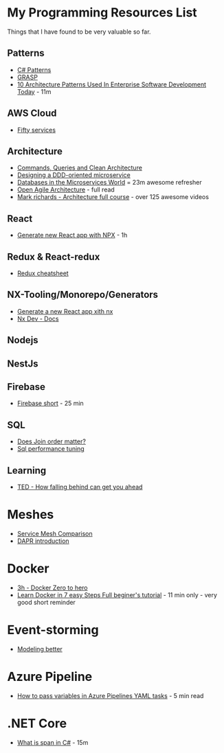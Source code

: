 # My Programming Resources List

Things that I have found to be very valuable so far.

## Patterns

* [C# Patterns](https://refactoring.guru/design-patterns/csharp)
* [GRASP](https://en.wikipedia.org/wiki/GRASP_(object-oriented_design))
* [10 Architecture Patterns Used In Enterprise Software Development Today](https://www.youtube.com/watch?v=BrT3AO8bVQY) - 11m

## AWS Cloud

* [Fifty services](https://www.youtube.com/watch?v=JIbIYCM48to)

## Architecture
* [Commands, Queries and Clean Architecture](https://www.youtube.com/watch?v=IRvDGPbxdTs)
* [Designing a DDD-oriented microservice](https://docs.microsoft.com/en-us/dotnet/architecture/microservices/microservice-ddd-cqrs-patterns/ddd-oriented-microservice)
* [Databases in the Microservices World](https://www.youtube.com/watch?v=-9Veoch50Bg) = 23m awesome refresher
* [Open Agile Architecture](https://pubs.opengroup.org/architecture/o-aa-standard/index.html) - full read
* [Mark richards - Architecture full course](https://www.youtube.com/channel/UC-Z7T0lAq_xECevIz8E5R5w/videos) - over 125 awesome videos

## React

* [Generate new React app with NPX](https://egghead.io/lessons/react-generate-a-new-react-app-with-nx) - 1h

## Redux & React-redux

* [Redux cheatsheet](https://devhints.io/redux)

## NX-Tooling/Monorepo/Generators

- [Generate a new React app xith nx](https://egghead.io/lessons/react-generate-a-new-react-app-with-nx)
- [Nx Dev - Docs](https://nx.dev/)


## Nodejs

## NestJs

## Firebase 

* [Firebase short](https://www.youtube.com/watch?v=q5J5ho7YUhA) - 25 min

## SQL

* [Does Join order matter?](https://www.youtube.com/watch?v=iIzdAJxedwE)
* [Sql performance tuning](https://www.youtube.com/watch?v=t2R0-xcKw44)

## Learning

*  [TED - How falling behind can get you ahead](https://www.youtube.com/watch?v=BQ2_BwqcFsc)

# Meshes

* [Service Mesh Comparison](https://servicemesh.es/)
* [DAPR introduction](https://blog.pipetail.io/posts/2020-01-29-dapr-introduction/)

# Docker

* [3h - Docker Zero to hero](https://www.youtube.com/watch?v=3c-iBn73dDE)
* [Learn Docker in 7 easy Steps Full beginer's tutorial](https://www.youtube.com/watch?v=gAkwW2tuIqE) - 11 min only - very good short reminder

# Event-storming

* [Modeling better](https://buildplease.com/pages/modeling-better/)

# Azure Pipeline

* [How to pass variables in Azure Pipelines YAML tasks](https://medium.com/microsoftazure/how-to-pass-variables-in-azure-pipelines-yaml-tasks-5c81c5d31763) - 5 min read

# .NET Core

* [What is span in C#](https://www.youtube.com/watch?v=FM5dpxJMULY) - 15m
